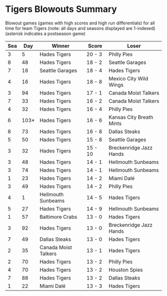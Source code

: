 # Tigers Blowouts Summary



Blowout games (games with high scores and high run differentials) for all time for team Tigers (note: all days and seasons displayed are 1-indexed) (asterisk indicates a postseason game)


| Sea | Day | Winner | Score | Loser | 
| ------ |------ |------ |------ |------ |
| 3 | 5 | Hades Tigers | 20 - 3 | Philly Pies | 
| 8 | 48 | Hades Tigers | 18 - 2 | Seattle Garages | 
| 7 | 16 | Seattle Garages | 18 - 4 | Hades Tigers | 
| 4 | 16 | Hades Tigers | 18 - 8 | Mexico City Wild Wings | 
| 3 | 94 | Hades Tigers | 17 - 1 | Canada Moist Talkers | 
| 7 | 33 | Hades Tigers | 16 - 2 | Canada Moist Talkers | 
| 4 | 32 | Hades Tigers | 16 - 4 | Philly Pies | 
| 6 | 103* | Hades Tigers | 16 - 6 | Kansas City Breath Mints | 
| 8 | 73 | Hades Tigers | 16 - 8 | Dallas Steaks | 
| 5 | 50 | Hades Tigers | 15 - 8 | Seattle Garages | 
| 3 | 32 | Hades Tigers | 15 - 10 | Breckenridge Jazz Hands | 
| 3 | 48 | Hades Tigers | 14 - 1 | Hellmouth Sunbeams | 
| 3 | 74 | Hades Tigers | 14 - 1 | Hellmouth Sunbeams | 
| 1 | 23 | Hades Tigers | 14 - 2 | Miami Dalé | 
| 3 | 49 | Hades Tigers | 14 - 2 | Philly Pies | 
| 4 | 1 | Hellmouth Sunbeams | 14 - 5 | Hades Tigers | 
| 5 | 27 | Hades Tigers | 14 - 9 | Hellmouth Sunbeams | 
| 1 | 57 | Baltimore Crabs | 13 - 0 | Hades Tigers | 
| 3 | 92 | Hades Tigers | 13 - 0 | Breckenridge Jazz Hands | 
| 7 | 49 | Dallas Steaks | 13 - 0 | Hades Tigers | 
| 2 | 35 | Canada Moist Talkers | 13 - 1 | Hades Tigers | 
| 2 | 70 | Hades Tigers | 13 - 2 | Philly Pies | 
| 4 | 70 | Hades Tigers | 13 - 2 | Houston Spies | 
| 7 | 88 | Hades Tigers | 13 - 2 | Dallas Steaks | 
| 1 | 22 | Miami Dalé | 13 - 3 | Hades Tigers | 


